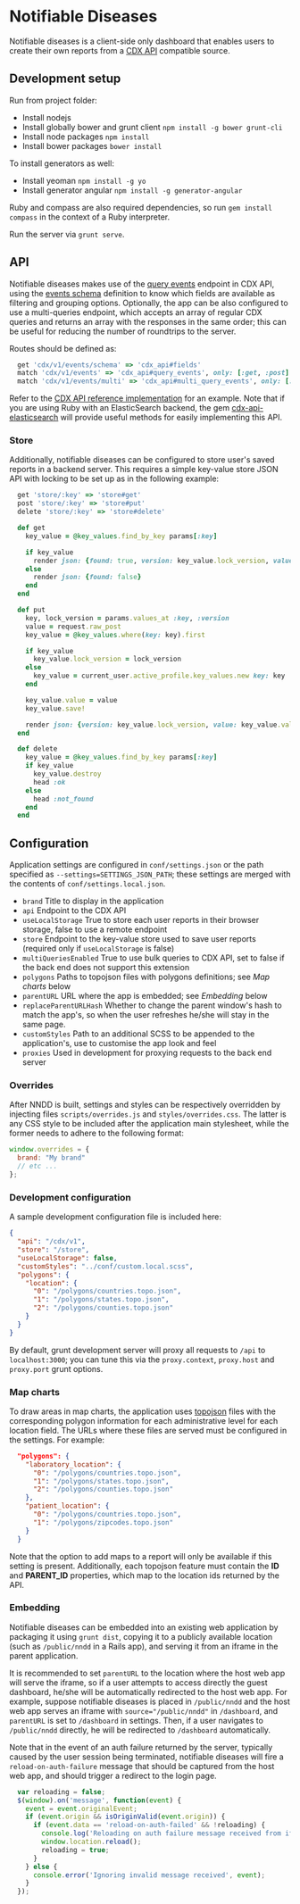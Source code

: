 # Notifiable Diseases

Notifiable diseases is a client-side only dashboard that enables users to create their own reports from a [CDX API](http://dxapi.org/) compatible source.

## Development setup

Run from project folder:

* Install nodejs
* Install globally bower and grunt client `npm install -g bower grunt-cli`
* Install node packages `npm install`
* Install bower packages `bower install`

To install generators as well:

* Install yeoman `npm install -g yo`
* Install generator angular `npm install -g generator-angular`

Ruby and compass are also required dependencies, so run `gem install compass` in the context of a Ruby interpreter.

Run the server via `grunt serve`.


## API

Notifiable diseases makes use of the [query events](http://dxapi.org/#/query-events) endpoint in CDX API, using the [events schema](http://dxapi.org/#/schema) definition to know which fields are available as filtering and grouping options. Optionally, the app can be also configured to use a multi-queries endpoint, which accepts an array of regular CDX queries and returns an array with the responses in the same order; this can be useful for reducing the number of roundtrips to the server.

Routes should be defined as:

```ruby
  get 'cdx/v1/events/schema' => 'cdx_api#fields'
  match 'cdx/v1/events' => 'cdx_api#query_events', only: [:get, :post]
  match 'cdx/v1/events/multi' => 'cdx_api#multi_query_events', only: [:get, :post]
```

Refer to the [CDX API reference implementation](https://github.com/instedd/cdp) for an example. Note that if you are using Ruby with an ElasticSearch backend, the gem [cdx-api-elasticsearch](https://github.com/instedd/cdx-api-elasticsearch) will provide useful methods for easily implementing this API.

### Store

Additionally, notifiable diseases can be configured to store user's saved reports in a backend server. This requires a simple key-value store JSON API with locking to be set up as in the following example:

```ruby
  get 'store/:key' => 'store#get'
  post 'store/:key' => 'store#put'
  delete 'store/:key' => 'store#delete'
```

```ruby
  def get
    key_value = @key_values.find_by_key params[:key]

    if key_value
      render json: {found: true, version: key_value.lock_version, value: key_value.value}
    else
      render json: {found: false}
    end
  end

  def put
    key, lock_version = params.values_at :key, :version
    value = request.raw_post
    key_value = @key_values.where(key: key).first

    if key_value
      key_value.lock_version = lock_version
    else
      key_value = current_user.active_profile.key_values.new key: key
    end

    key_value.value = value
    key_value.save!

    render json: {version: key_value.lock_version, value: key_value.value}
  end

  def delete
    key_value = @key_values.find_by_key params[:key]
    if key_value
      key_value.destroy
      head :ok
    else
      head :not_found
    end
  end
```


## Configuration

Application settings are configured in `conf/settings.json` or the path specified as `--settings=SETTINGS_JSON_PATH`; these settings are merged with the contents of `conf/settings.local.json`.

* `brand` Title to display in the application
* `api` Endpoint to the CDX API
* `useLocalStorage` True to store each user reports in their browser storage, false to use a remote endpoint
* `store` Endpoint to the key-value store used to save user reports (required only if `useLocalStorage` is false)
* `multiQueriesEnabled` True to use bulk queries to CDX API, set to false if the back end does not support this extension
* `polygons` Paths to topojson files with polygons definitions; see _Map charts_ below
* `parentURL` URL where the app is embedded; see _Embedding_ below
* `replaceParentURLHash` Whether to change the parent window's hash to match the app's, so when the user refreshes he/she will stay in the same page.
* `customStyles` Path to an additional SCSS to be appended to the application's, use to customise the app look and feel
* `proxies` Used in development for proxying requests to the back end server

### Overrides

After NNDD is built, settings and styles can be respectively overridden by injecting files `scripts/overrides.js` and `styles/overrides.css`. The latter is any CSS style to be included after the application main stylesheet, while the former needs to adhere to the following format:

```js
window.overrides = {
  brand: "My brand"
  // etc ...
};
```

### Development configuration

A sample development configuration file is included here:

```json
{
  "api": "/cdx/v1",
  "store": "/store",
  "useLocalStorage": false,
  "customStyles": "../conf/custom.local.scss",
  "polygons": {
    "location": {
      "0": "/polygons/countries.topo.json",
      "1": "/polygons/states.topo.json",
      "2": "/polygons/counties.topo.json"
    }
  }
}
```

By default, grunt development server will proxy all requests to `/api` to `localhost:3000`; you can tune this via the `proxy.context`, `proxy.host` and `proxy.port` grunt options.

### Map charts

To draw areas in map charts, the application uses [topojson](http://github.com/mbostock/topojson) files with the corresponding polygon information for each administrative level for each location field. The URLs where these files are served must be configured in the settings. For example:

```json
  "polygons": {
    "laboratory_location": {
      "0": "/polygons/countries.topo.json",
      "1": "/polygons/states.topo.json",
      "2": "/polygons/counties.topo.json"
    },
    "patient_location": {
      "0": "/polygons/countries.topo.json",
      "1": "/polygons/zipcodes.topo.json"
    }
  }
```

Note that the option to add maps to a report will only be available if this setting is present. Additionally, each topojson feature must contain the **ID** and **PARENT_ID** properties, which map to the location ids returned by the API.


### Embedding

Notifiable diseases can be embedded into an existing web application by packaging it using `grunt dist`, copying it to a publicly available location (such as `/public/nndd` in a Rails app), and serving it from an iframe in the parent application.

It is recommended to set `parentURL` to the location where the host web app will serve the iframe, so if a user attempts to access directly the guest dashboard, he/she will be automatically redirected to the host web app. For example, suppose notifiable diseases is placed in `/public/nndd` and the host web app serves an iframe with `source="/public/nndd"` in `/dashboard`, and `parentURL` is set to `/dashboard` in settings. Then, if a user navigates to `/public/nndd` directly, he will be redirected to `/dashboard` automatically.

Note that in the event of an auth failure returned by the server, typically caused by the user session being terminated, notifiable diseases will fire a `reload-on-auth-failure` message that should be captured from the host web app, and should trigger a redirect to the login page.

```javascript
  var reloading = false;
  $(window).on('message', function(event) {
    event = event.originalEvent;
    if (event.origin && isOriginValid(event.origin)) {
      if (event.data == 'reload-on-auth-failed' && !reloading) {
        console.log('Reloading on auth failure message received from iframe');
        window.location.reload();
        reloading = true;
      }
    } else {
      console.error('Ignoring invalid message received', event);
    }
  });
```
